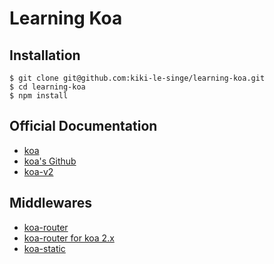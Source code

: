 # Learning Koa

## Installation

```shell
$ git clone git@github.com:kiki-le-singe/learning-koa.git
$ cd learning-koa
$ npm install
```

## Official Documentation

* [koa](http://koajs.com/)
* [koa's Github](https://github.com/koajs/koa)
* [koa-v2](https://github.com/koajs/koa#koa-v2)


## Middlewares

* [koa-router](https://github.com/alexmingoia/koa-router)
* [koa-router for koa 2.x](https://github.com/alexmingoia/koa-router#koa-2x)
* [koa-static](https://github.com/koajs/static)
